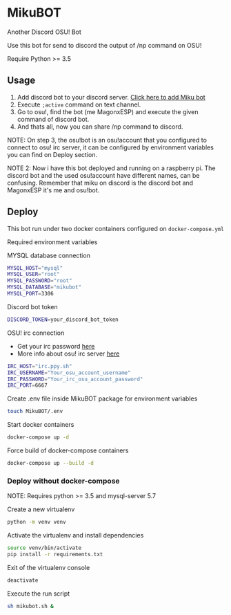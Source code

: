 # MikuBOT
Another Discord OSU! Bot

Use this bot for send to discord the output of /np command on OSU!

Require Python >= 3.5

## Usage
1. Add discord bot to your discord server. [Click here to add Miku bot](https://discordapp.com/api/oauth2/authorize?client_id=610542848089128960&permissions=522304&scope=bot)
2. Execute ````;active```` command on text channel.
3. Go to osu!, find the bot (me MagonxESP) and execute the given command of discord bot.
4. And thats all, now you can share /np command to discord.

NOTE: On step 3, the osu!bot is an osu!account that you configured to connect to osu! irc server, it can be configured by environment variables you can find on Deploy section.

NOTE 2: Now i have this bot deployed and running on a raspberry pi. The discord bot and the used osu!account have different names, can be confusing. Remember that miku on discord is the discord bot and MagonxESP it's me and osu!bot.

## Deploy
This bot run under two docker containers configured on ````docker-compose.yml````

Required environment variables

MYSQL database connection
```sh
MYSQL_HOST="mysql"
MYSQL_USER="root"
MYSQL_PASSWORD="root"
MYSQL_DATABASE="mikubot"
MYSQL_PORT=3306
```

Discord bot token
```sh
DISCORD_TOKEN=your_discord_bot_token
```

OSU! irc connection
- Get your irc password [here](https://osu.ppy.sh/p/irc)
- More info about osu! irc server [here](https://osu.ppy.sh/help/wiki/Internet_Relay_Chat)
```sh
IRC_HOST="irc.ppy.sh"
IRC_USERNAME="Your_osu_account_username"
IRC_PASSWORD="Your_irc_osu_account_password"
IRC_PORT=6667
```

Create .env file inside MikuBOT package for environment variables
```sh
touch MikuBOT/.env
```
Start docker containers
```sh
docker-compose up -d
```
Force build of docker-compose containers
```sh
docker-compose up --build -d
```

### Deploy without docker-compose

NOTE: Requires python >= 3.5 and mysql-server 5.7

Create a new virtualenv
```sh
python -m venv venv
```

Activate the virtualenv and install dependencies
```sh
source venv/bin/activate
pip install -r requirements.txt
```

Exit of the virtualenv console
```sh
deactivate
```

Execute the run script
```sh
sh mikubot.sh &
```
